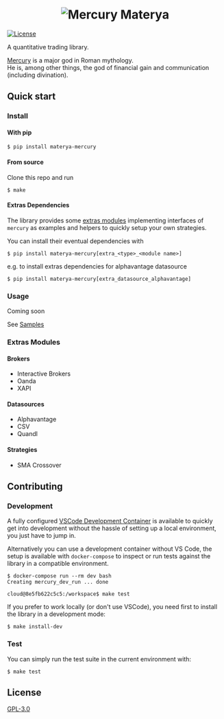 <h1 align="center">
  <img src="doc/assets/mercury_materya_logo.png" alt="Mercury Materya" />
</h1>

[![License][license-image]][license-url]

A quantitative trading library.

[Mercury](https://en.wikipedia.org/wiki/Mercury_(mythology)) is a major god in Roman mythology.  
He is, among other things, the god of financial gain and communication (including divination).  

## Quick start

### Install

#### With pip

```shell
$ pip install materya-mercury
```

#### From source

Clone this repo and run

```shell
$ make
```

#### Extras Dependencies

The library provides some [extras modules](#extras-modules) implementing interfaces of `mercury` as examples and helpers to quickly setup your own strategies.

You can install their eventual dependencies with

```shell
$ pip install materya-mercury[extra_<type>_<module name>]
```

e.g. to install extras dependencies for alphavantage datasource

```shell
$ pip install materya-mercury[extra_datasource_alphavantage]
```

### Usage

Coming soon

See [Samples](samples)

### Extras Modules

#### Brokers

- Interactive Brokers
- Oanda
- XAPI

#### Datasources

- Alphavantage
- CSV
- Quandl

#### Strategies

- SMA Crossover

## Contributing

### Development

A fully configured [VSCode Development Container](https://code.visualstudio.com/docs/remote/containers) is available to quickly get into development without the hassle of setting up a local environment, you just have to jump in.

Alternatively you can use a development container without VS Code, the setup is available with `docker-compose` to inspect or run tests against the library in a compatible environment.

```shell
$ docker-compose run --rm dev bash
Creating mercury_dev_run ... done

cloud@8e5fb622c5c5:/workspace$ make test
```

If you prefer to work locally (or don't use VSCode), you need first to install the library in a development mode:

```shell
$ make install-dev
```

### Test

You can simply run the test suite in the current environment with:

  ```shell
  $ make test
  ```

## License

[GPL-3.0](LICENSE)

[license-image]: https://img.shields.io/github/license/materya/mercury?style=flat-square
[license-url]: LICENSE
